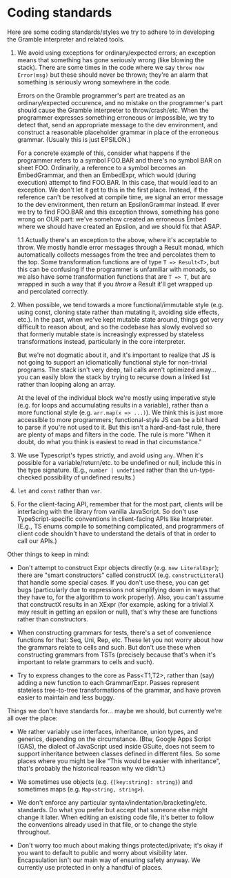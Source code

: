 Coding standards
================

Here are some coding standards/styles we try to adhere to in developing the Gramble interpreter and related tools.

1. We avoid using exceptions for ordinary/expected errors; an exception means that something has gone seriously wrong (like blowing the stack).  There are some times in the code where we say `throw new Error(msg)` but these should never be thrown; they're an alarm that something is seriously wrong somewhere in the code.

   Errors on the Gramble programmer's part are treated as an ordinary/expected occurence, and no mistake on the programmer's part should cause the Gramble interpreter to throw/crash/etc.  When the programmer expresses something erroneous or impossible, we try to detect that, send an appropriate message to the dev environment, and construct a reasonable placeholder grammar in place of the erroneous grammar.  (Usually this is just EPSILON.)

   For a concrete example of this, consider what happens if the programmer refers to a symbol FOO.BAR and there's no symbol BAR on sheet FOO.  Ordinarily, a reference to a symbol becomes an EmbedGrammar, and then an EmbedExpr, which would (during execution) attempt to find FOO.BAR.  In this case, that would lead to an exception.  We don't let it get to this in the first place.  Instead, if the reference can't be resolved at compile time, we signal an error message to the dev environment, then return an EpsilonGrammar instead.  If ever we try to find FOO.BAR and this exception throws, something has gone wrong on OUR part: we've somehow created an erroneous Embed where we should have created an Epsilon, and we should fix that ASAP.

   1.1  Actually there's an exception to the above, where it's acceptable to throw.  We mostly handle error messages through a Result<T> monad, which automatically collects messages from the tree and percolates them to the top.  Some transformation functions are of type `T => Result<T>`, but this can be confusing if the programmer is unfamiliar with monads, so we also have some transformation functions that are `T => T`, but are wrapped in such a way that if you *throw* a Result<T> it'll get wrapped up and percolated correctly.  


2. When possible, we tend towards a more functional/immutable style (e.g. using const, cloning state rather than mutating it, avoiding side effects, etc.).  In the past, when we've kept mutable state around, things got very difficult to reason about, and so the codebase has slowly evolved so that formerly mutable state is increasingly expressed by stateless transformations instead, particularly in the core interpreter.

   But we're not dogmatic about it, and it's important to realize that JS is not going to support an idiomatically functional style for non-trivial programs. The stack isn't very deep, tail calls aren't optimized away... you can easily blow the stack by trying to recurse down a linked list rather than looping along an array.

   At the level of the individual block we're mostly using imperative style (e.g. for loops and accumulating results in a variable), rather than a more functional style (e.g. `arr.map(x => ...)`).  We think this is just more accessible to more programmers; functional-style JS can be a bit hard to parse if you're not used to it.  But this isn't a hard-and-fast rule, there are plenty of maps and filters in the code.  The rule is more "When it doubt, do what you think is easiest to read in that circumstance."

3. We use Typescript's types strictly, and avoid using `any`.  When it's possible for a variable/return/etc. to be undefined or null, include this in the type signature.  (E.g., `number | undefined` rather than the un-type-checked possibility of undefined results.)

4. `let` and `const` rather than `var`.

5. For the client-facing API, remember that for the most part, clients will be interfacing with the library from vanilla JavaScript.  So don't use TypeScript-specific conventions in client-facing APIs like Interpreter.  (E.g., TS enums compile to something complicated, and programmers of client code shouldn't have to understand the details of that in order to call our APIs.)

Other things to keep in mind:

   - Don't attempt to construct Expr objects directly (e.g. `new LiteralExpr`); there are "smart constructors" called constructX (e.g. `constructLiteral`) that handle some special cases.  If you don't use these, you can get bugs (particularly due to expressions not simplifying down in ways that they have to, for the algorithm to work properly).  Also, you can't assume that constructX results in an XExpr (for example, asking for a trivial X may result in getting an epsilon or null), that's why these are functions rather than constructors.

   - When constructing grammars for tests, there's a set of convenience functions for that: Seq, Uni, Rep, etc.  These let you not worry about how the grammars relate to cells and such.  But don't use these when constructing grammars from TSTs (precisely because that's when it's important to relate grammars to cells and such).

   - Try to express changes to the core as Pass<T1,T2>, rather than (say) adding a new function to each Grammar/Expr.  Passes represent stateless tree-to-tree transformations of the grammar, and have proven easier to maintain and less buggy.

Things we don't have standards for... maybe we should, but currently we're all over the place:

   - We rather variably use interfaces, inheritance, union types, and generics, depending on the circumstance.  (Btw, Google Apps Script (GAS), the dialect of JavaScript used inside GSuite, does not seem to support inheritance between classes defined in different files.  So some places where you might be like "This would be easier with inheritance", that's probably the historical reason why we didn't.)

   - We sometimes use objects (e.g. `{[key:string]: string}`) and sometimes maps (e.g. `Map<string, string>`).

   - We don't enforce any particular syntax/indentation/bracketing/etc. standards.  Do what you prefer but accept that someone else might change it later.  When editing an existing code file, it's better to follow the conventions already used in that file, or to change the style throughout.

   - Don't worry too much about making things protected/private; it's okay if you want to default to public and worry about visibility later.  Encapsulation isn't our main way of ensuring safety anyway. We currently use protected in only a handful of places.
